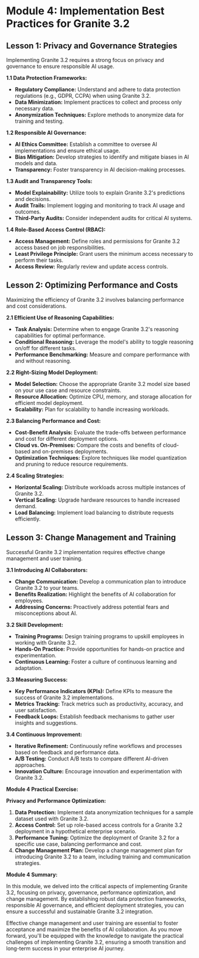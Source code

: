 # Module 4: Implementation Best Practices for Granite 3.2

## Lesson 1: Privacy and Governance Strategies

Implementing Granite 3.2 requires a strong focus on privacy and governance to ensure responsible AI usage.

**1.1 Data Protection Frameworks:**
- **Regulatory Compliance:** Understand and adhere to data protection regulations (e.g., GDPR, CCPA) when using Granite 3.2.
- **Data Minimization:** Implement practices to collect and process only necessary data.
- **Anonymization Techniques:** Explore methods to anonymize data for training and testing.

**1.2 Responsible AI Governance:**
- **AI Ethics Committee:** Establish a committee to oversee AI implementations and ensure ethical usage.
- **Bias Mitigation:** Develop strategies to identify and mitigate biases in AI models and data.
- **Transparency:** Foster transparency in AI decision-making processes.

**1.3 Audit and Transparency Tools:**
- **Model Explainability:** Utilize tools to explain Granite 3.2's predictions and decisions.
- **Audit Trails:** Implement logging and monitoring to track AI usage and outcomes.
- **Third-Party Audits:** Consider independent audits for critical AI systems.

**1.4 Role-Based Access Control (RBAC):**
- **Access Management:** Define roles and permissions for Granite 3.2 access based on job responsibilities.
- **Least Privilege Principle:** Grant users the minimum access necessary to perform their tasks.
- **Access Review:** Regularly review and update access controls.

## Lesson 2: Optimizing Performance and Costs

Maximizing the efficiency of Granite 3.2 involves balancing performance and cost considerations.

**2.1 Efficient Use of Reasoning Capabilities:**
- **Task Analysis:** Determine when to engage Granite 3.2's reasoning capabilities for optimal performance.
- **Conditional Reasoning:** Leverage the model's ability to toggle reasoning on/off for different tasks.
- **Performance Benchmarking:** Measure and compare performance with and without reasoning.

**2.2 Right-Sizing Model Deployment:**
- **Model Selection:** Choose the appropriate Granite 3.2 model size based on your use case and resource constraints.
- **Resource Allocation:** Optimize CPU, memory, and storage allocation for efficient model deployment.
- **Scalability:** Plan for scalability to handle increasing workloads.

**2.3 Balancing Performance and Cost:**
- **Cost-Benefit Analysis:** Evaluate the trade-offs between performance and cost for different deployment options.
- **Cloud vs. On-Premises:** Compare the costs and benefits of cloud-based and on-premises deployments.
- **Optimization Techniques:** Explore techniques like model quantization and pruning to reduce resource requirements.

**2.4 Scaling Strategies:**
- **Horizontal Scaling:** Distribute workloads across multiple instances of Granite 3.2.
- **Vertical Scaling:** Upgrade hardware resources to handle increased demand.
- **Load Balancing:** Implement load balancing to distribute requests efficiently.

## Lesson 3: Change Management and Training

Successful Granite 3.2 implementation requires effective change management and user training.

**3.1 Introducing AI Collaborators:**
- **Change Communication:** Develop a communication plan to introduce Granite 3.2 to your teams.
- **Benefits Realization:** Highlight the benefits of AI collaboration for employees.
- **Addressing Concerns:** Proactively address potential fears and misconceptions about AI.

**3.2 Skill Development:**
- **Training Programs:** Design training programs to upskill employees in working with Granite 3.2.
- **Hands-On Practice:** Provide opportunities for hands-on practice and experimentation.
- **Continuous Learning:** Foster a culture of continuous learning and adaptation.

**3.3 Measuring Success:**
- **Key Performance Indicators (KPIs):** Define KPIs to measure the success of Granite 3.2 implementations.
- **Metrics Tracking:** Track metrics such as productivity, accuracy, and user satisfaction.
- **Feedback Loops:** Establish feedback mechanisms to gather user insights and suggestions.

**3.4 Continuous Improvement:**
- **Iterative Refinement:** Continuously refine workflows and processes based on feedback and performance data.
- **A/B Testing:** Conduct A/B tests to compare different AI-driven approaches.
- **Innovation Culture:** Encourage innovation and experimentation with Granite 3.2.

**Module 4 Practical Exercise:**

**Privacy and Performance Optimization:**
1. **Data Protection:** Implement data anonymization techniques for a sample dataset used with Granite 3.2.
2. **Access Control:** Set up role-based access controls for a Granite 3.2 deployment in a hypothetical enterprise scenario.
3. **Performance Tuning:** Optimize the deployment of Granite 3.2 for a specific use case, balancing performance and cost.
4. **Change Management Plan:** Develop a change management plan for introducing Granite 3.2 to a team, including training and communication strategies.

**Module 4 Summary:**

In this module, we delved into the critical aspects of implementing Granite 3.2, focusing on privacy, governance, performance optimization, and change management. By establishing robust data protection frameworks, responsible AI governance, and efficient deployment strategies, you can ensure a successful and sustainable Granite 3.2 integration. 

Effective change management and user training are essential to foster acceptance and maximize the benefits of AI collaboration. As you move forward, you'll be equipped with the knowledge to navigate the practical challenges of implementing Granite 3.2, ensuring a smooth transition and long-term success in your enterprise AI journey.
